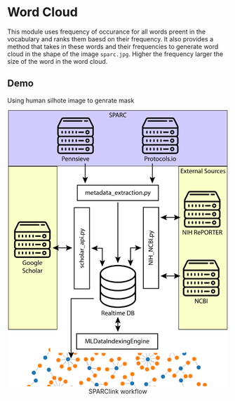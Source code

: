# Word Cloud
This module uses frequency of occurance for all words preent in the vocabulary and ranks them baesd on their frequency. It also provides a method that takes in these words and their frequencies to generate word cloud in the shape of the image `sparc.jpg`. Higher the frequency larger the size of the word in the word cloud.
 
 ## Demo
 Using human silhote image to genrate mask
 
 <p align="center">
  <!--<img src="https://user-images.githubusercontent.com/21206996/125478715-d5f83b6f-8a6d-4ef8-a845-952baa27d8da.png" />-->
  <img src="https://github.com/SPARC-FAIR-Codeathon/SPARClink/blob/main/docs/images/sparclink_block_diagram-01.png" width="500"/>
  <br/>
  <span> SPARClink workflow </span>
</p>
